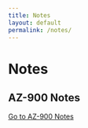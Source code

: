 ```yaml
---
title: Notes
layout: default
permalink: /notes/
---
```


# Notes

## AZ-900 Notes
[Go to AZ-900 Notes](/notes/az900/)
